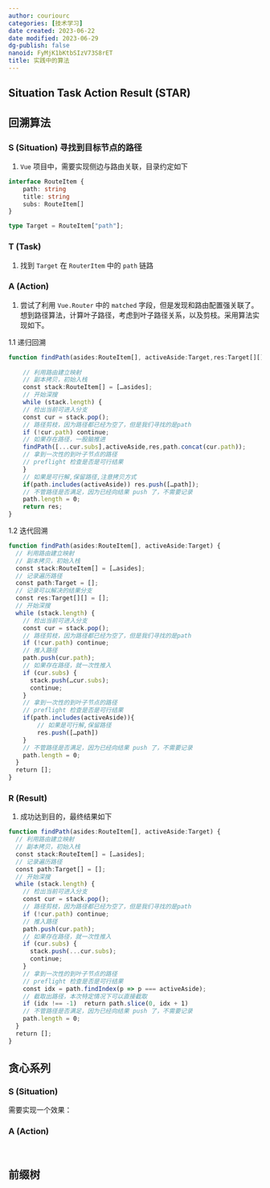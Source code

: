 ```yaml
---
author: couriourc
categories: [技术学习]
date created: 2023-06-22
date modified: 2023-06-29
dg-publish: false
nanoid: FyMjK1bKtbSIzV73S8rET
title: 实践中的算法
---
```


## **Situation Task Action Result** (STAR)

## 回溯算法

### S (Situation) 寻找到目标节点的路径

1. `Vue` 项目中，需要实现侧边与路由关联，目录约定如下

```typescript 
interface RouteItem {
	path: string
	title: string
	subs: RouteItem[]
}

type Target = RouteItem["path"]; 
```

### T (Task)

1. 找到 `Target` 在 `RouterItem` 中的 `path` 链路

### A (Action)

1. 尝试了利用 `Vue.Router` 中的 `matched` 字段，但是发现和路由配置强关联了。想到路径算法，计算叶子路径，考虑到叶子路径关系，以及剪枝。采用算法实现如下。

1.1 递归回溯

```typescript
function findPath(asides:RouteItem[], activeAside:Target,res:Target[][]=[],path=[]) {
	
	// 利用路由建立映射
	// 副本拷贝，初始入栈
	const stack:RouteItem[] = […asides];
	// 开始深搜
	while (stack.length) {
	// 检出当前可进入分支
	const cur = stack.pop();
	// 路径剪枝，因为路径都已经为空了，但是我们寻找的是path
	if (!cur.path) continue;
	// 如果存在路径，一股脑推进
	findPath([...cur.subs],activeAside,res,path.concat(cur.path));
	// 拿到一次性的到叶子节点的路径
	// preflight 检查是否是可行结果
	}
	// 如果是可行解,保留路径,注意拷贝方式
	if(path.includes(activeAside)) res.push([…path]);
	// 不管路径是否满足，因为已经向结果 push 了，不需要记录
	path.length = 0;
	return res;
}
```

1.2 迭代回溯

```typescript
function findPath(asides:RouteItem[], activeAside:Target) {
  // 利用路由建立映射
  // 副本拷贝，初始入栈
  const stack:RouteItem[] = […asides];
  // 记录遍历路径
  const path:Target = [];
  // 记录可以解决的结果分支
  const res:Target[][] = [];
  // 开始深搜
  while (stack.length) {
	// 检出当前可进入分支
    const cur = stack.pop();
    // 路径剪枝，因为路径都已经为空了，但是我们寻找的是path
    if (!cur.path) continue;
    // 推入路径
    path.push(cur.path);
    // 如果存在路径，就一次性推入
    if (cur.subs) {
      stack.push(…cur.subs);
      continue;
    }
    // 拿到一次性的到叶子节点的路径
    // preflight 检查是否是可行结果
    if(path.includes(activeAside)){
	    // 如果是可行解,保留路径
	    res.push([…path])
    }
    // 不管路径是否满足，因为已经向结果 push 了，不需要记录
    path.length = 0;
  }
  return [];
}
```

### R (Result)

1. 成功达到目的，最终结果如下

```typescript
function findPath(asides:RouteItem[], activeAside:Target) {
  // 利用路由建立映射
  // 副本拷贝，初始入栈
  const stack:RouteItem[] = […asides];
  // 记录遍历路径
  const path:Target[] = [];
  // 开始深搜
  while (stack.length) {
	// 检出当前可进入分支
    const cur = stack.pop();
    // 路径剪枝，因为路径都已经为空了，但是我们寻找的是path
    if (!cur.path) continue;
    // 推入路径
    path.push(cur.path);
    // 如果存在路径，就一次性推入
    if (cur.subs) {
      stack.push(...cur.subs);
      continue;
    }
    // 拿到一次性的到叶子节点的路径
    // preflight 检查是否是可行结果
    const idx = path.findIndex(p => p === activeAside);
    // 截取出路径，本次特定情况下可以直接截取
    if (idx !== -1)  return path.slice(0, idx + 1)
	// 不管路径是否满足，因为已经向结果 push 了，不需要记录
    path.length = 0;
  }
  return [];
}
```

## 贪心系列

### S (Situation)

需要实现一个效果：



### A (Action)

```javascript



```


## 前缀树

